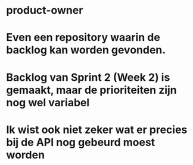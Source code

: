 # product-owner
# Even een repository waarin de backlog kan worden gevonden.

# Backlog van Sprint 2 (Week 2) is gemaakt, maar de prioriteiten zijn nog wel variabel
# Ik wist ook niet zeker wat er precies bij de API nog gebeurd moest worden

